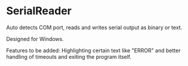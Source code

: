 # SerialReader
Auto detects COM port, reads and writes serial output as binary or text.

Designed for Windows.

Features to be added: Highlighting certain text like "ERROR" and better handling of timeouts and exiting the program itself.


